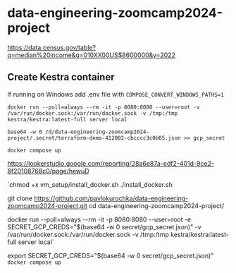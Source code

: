 # data-engineering-zoomcamp2024-project

 https://data.census.gov/table?q=median%20income&g=010XX00US$8600000&y=2022 

## Create Kestra container

If running on Windows  add .env file with `COMPOSE_CONVERT_WINDOWS_PATHS=1`



`docker run --pull=always --rm -it -p 8080:8080 --user=root -v /var/run/docker.sock:/var/run/docker.sock -v /tmp:/tmp kestra/kestra:latest-full server local`

`base64 -w 0 /d/data-engineering-zoomcamp2024-project/.secret/terraform-demo-412002-cbcccc3c0b05.json >> gcp_secret`

`docker compose up`


https://lookerstudio.google.com/reporting/28a6e87a-edf2-401d-9ce2-8f20108768c0/page/hewuD

`chmod +x vm_setup/install_docker.sh
./install_docker.sh

git clone https://github.com/pavlokurochka/data-engineering-zoomcamp2024-project.git
cd data-engineering-zoomcamp2024-project/

docker run --pull=always --rm -it -p 8080:8080 --user=root -e SECRET_GCP_CREDS="$(base64 -w 0 secret/gcp_secret.json)" -v /var/run/docker.sock:/var/run/docker.sock -v /tmp:/tmp kestra/kestra:latest-full server local`

export SECRET_GCP_CREDS="$(base64 -w 0 secret/gcp_secret.json)"
`docker compose up`